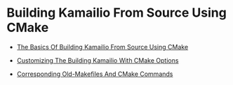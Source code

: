 
# Building Kamailio From Source Using CMake

* [The Basics Of Building Kamailio From Source Using CMake](default.md)

* [Customizing The Building Kamailio With CMake Options](custom.md)

* [Corresponding Old-Makefiles And CMake Commands](commands.md)
